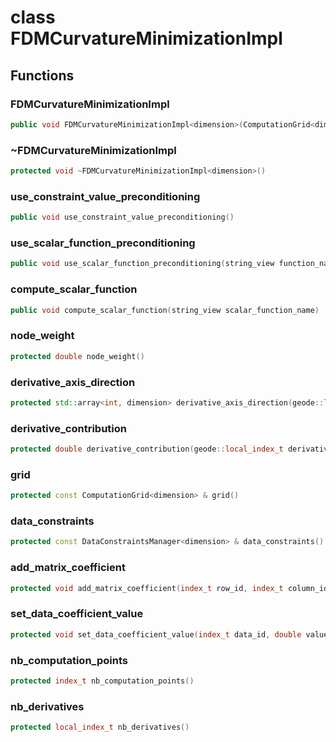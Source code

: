 # class FDMCurvatureMinimizationImpl

## Functions

### FDMCurvatureMinimizationImpl

```cpp
public void FDMCurvatureMinimizationImpl<dimension>(ComputationGrid<dimension> & grid, const DataConstraintsManager<dimension> & data_constraints)
```

### ~FDMCurvatureMinimizationImpl

```cpp
protected void ~FDMCurvatureMinimizationImpl<dimension>()
```

### use_constraint_value_preconditioning

```cpp
public void use_constraint_value_preconditioning()
```

### use_scalar_function_preconditioning

```cpp
public void use_scalar_function_preconditioning(string_view function_name)
```

### compute_scalar_function

```cpp
public void compute_scalar_function(string_view scalar_function_name)
```

### node_weight

```cpp
protected double node_weight()
```

### derivative_axis_direction

```cpp
protected std::array<int, dimension> derivative_axis_direction(geode::local_index_t derivative_axis_id)
```

### derivative_contribution

```cpp
protected double derivative_contribution(geode::local_index_t derivative_axis_id)
```

### grid

```cpp
protected const ComputationGrid<dimension> & grid()
```

### data_constraints

```cpp
protected const DataConstraintsManager<dimension> & data_constraints()
```

### add_matrix_coefficient

```cpp
protected void add_matrix_coefficient(index_t row_id, index_t column_id, double value)
```

### set_data_coefficient_value

```cpp
protected void set_data_coefficient_value(index_t data_id, double value)
```

### nb_computation_points

```cpp
protected index_t nb_computation_points()
```

### nb_derivatives

```cpp
protected local_index_t nb_derivatives()
```

